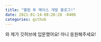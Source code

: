 ```yaml
---
title: "웰컴 투 메이스 개발 블로그!"
date: 2021-01-14-08:26:28 -0400
categories: github
---
```

와 제가 깃허브에 입문했어요! 마니 응원해주세요!
